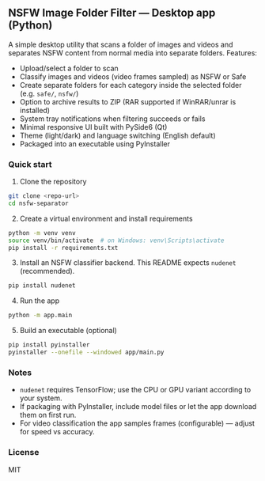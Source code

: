 ## NSFW Image Folder Filter — Desktop app (Python)

A simple desktop utility that scans a folder of images and videos and separates NSFW content from normal media into separate folders. Features:

* Upload/select a folder to scan
* Classify images and videos (video frames sampled) as NSFW or Safe
* Create separate folders for each category inside the selected folder (e.g. `safe/`, `nsfw/`)
* Option to archive results to ZIP (RAR supported if WinRAR/unrar is installed)
* System tray notifications when filtering succeeds or fails
* Minimal responsive UI built with PySide6 (Qt)
* Theme (light/dark) and language switching (English default)
* Packaged into an executable using PyInstaller

### Quick start

1. Clone the repository

```bash
git clone <repo-url>
cd nsfw-separator
```

2. Create a virtual environment and install requirements

```bash
python -m venv venv
source venv/bin/activate  # on Windows: venv\Scripts\activate
pip install -r requirements.txt
```

3. Install an NSFW classifier backend. This README expects `nudenet` (recommended).

```bash
pip install nudenet
```

4. Run the app

```bash
python -m app.main
```

5. Build an executable (optional)

```bash
pip install pyinstaller
pyinstaller --onefile --windowed app/main.py
```

### Notes

* `nudenet` requires TensorFlow; use the CPU or GPU variant according to your system.
* If packaging with PyInstaller, include model files or let the app download them on first run.
* For video classification the app samples frames (configurable) — adjust for speed vs accuracy.

### License

MIT

